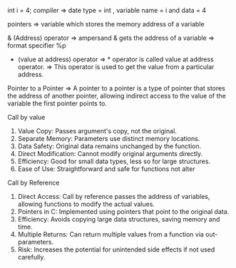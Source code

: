 int i = 4;
compiler => date type = int , variable name = i and data = 4

pointers => variable which stores the memory address of a variable

& (Address) operator
=> ampersand & gets the address of a variable
=> format specifier %p

- (value at address) operator
  => \* operator is called value at address operator.
  => This operator is used to get the value from a particular address.

Pointer to a Pointer
=> A pointer to a pointer is a type of pointer that stores the address of another pointer,
allowing indirect access to the value of the variable the first pointer points to.

Call by value

1. Value Copy: Passes argument's copy, not the original.
2. Separate Memory: Parameters use distinct memory locations.
3. Data Safety: Original data remains unchanged by the function.
4. Direct Modification: Cannot modify original arguments directly.
5. Efficiency: Good for small data types, less so for large structures.
6. Ease of Use: Straightforward and safe for functions not alter

Call by Reference

1. Direct Access: Call by reference passes the address of variables, allowing functions to modify the
   actual values.
2. Pointers in C: Implemented using pointers that point to the original data.
3. Efficiency: Avoids copying large data structures, saving memory and time.
4. Multiple Returns: Can return multiple values from a function via out-parameters.
5. Risk: Increases the potential for unintended side effects if not used carefully.
